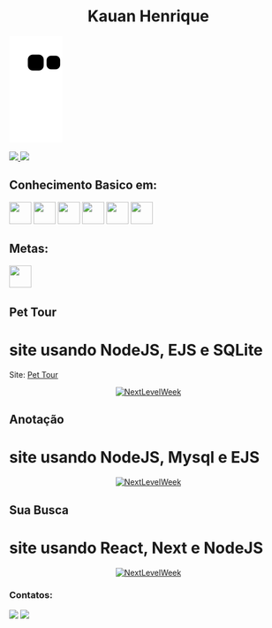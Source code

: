 <h1 align="center">Kauan Henrique</h1>


![Snake animation](https://github.com/PlayerX-000/Kauan_Henrique/blob/output/github-contribution-grid-snake.svg)


<div>
<a href="https://github.com/PlayerX-000">
    
<img height="180em" src="https://github-readme-stats.vercel.app/api/top-langs/?username=PlayerX-000&layout=compact&langs_count=7&theme=dracula"/>

<img height="180em" src="https://github-readme-stats.vercel.app/api?username=PlayerX-000&show_icons=true&theme=dracula&include_all_commits=true&count_private=true"/>

</a>
</div>

  
  
  
  
  ## Conhecimento Basico em:
<div>
<img src="https://cdn.jsdelivr.net/gh/devicons/devicon/icons/nodejs/nodejs-original-wordmark.svg" width="40" height="40" />
<img src="https://cdn.jsdelivr.net/gh/devicons/devicon/icons/javascript/javascript-original.svg" width="40" height="40" />
<img src="https://cdn.jsdelivr.net/gh/devicons/devicon/icons/css3/css3-original.svg" width="40" height="40" />
<img src="https://cdn.jsdelivr.net/gh/devicons/devicon/icons/html5/html5-original-wordmark.svg" width="40" height="40" />
<img src="https://cdn.jsdelivr.net/gh/devicons/devicon/icons/react/react-original-wordmark.svg" width="40" height="40" />
<img src="https://cdn.jsdelivr.net/gh/devicons/devicon/icons/nextjs/nextjs-original-wordmark.svg" width="40" height="40" />
</div>

  ## Metas:
  
  <img src="https://cdn.jsdelivr.net/gh/devicons/devicon/icons/php/php-original.svg" width="40" height="40" />
  
  ## Pet Tour
  # site usando NodeJS, EJS e SQLite 
<p>Site: <a href="https://serene-island-58367.herokuapp.com/">Pet Tour</a></p>
  <section align="center">
    <a href="https://github.com/PlayerX-000/PetTour">
  <img alt="NextLevelWeek" title="#Site com EJS" src="https://github.com/PlayerX-000/PlayerX-000/blob/main/img/img1-pettour.png" width="400" />
    </a>
</section>


  
  ## Anotação
  # site usando NodeJS, Mysql e EJS
  <section align="center" >
      <a href="//github.com/PlayerX-000/anotacao">
  <img alt="NextLevelWeek" title="#Site com React" src="https://github.com/PlayerX-000/PlayerX-000/blob/main/img/img1-notas.png" width="400" />
      </a>
  </section>

  
    
  ## Sua Busca
  # site usando React, Next e NodeJS
  <section align="center" >
      <a href="//github.com/PlayerX-000/">
  <img alt="NextLevelWeek" title="#Site com React" src="https://github.com/PlayerX-000/PlayerX-000/blob/main/img/" width="400" />
      </a>
  </section>
  
  ### Contatos:

<div>
<a href = "mailto:kauan.mghenrique@gmail.com"><img src="https://img.shields.io/badge/Gmail-D14836?style=for-the-badge&logo=gmail&logoColor=white" target="_blank"></a>
<a href="https://www.linkedin.com/in/kauan-henrique-38b40b1a7/" target="_blank"><img src="https://img.shields.io/badge/-LinkedIn-%230077B5?style=for-the-badge&logo=linkedin&logoColor=white" target="_blank"></a>   
</div>
